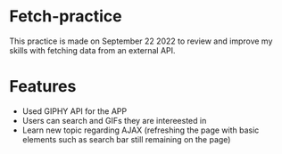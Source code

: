 # Fetch-practice

This practice is made on September 22 2022 to review and improve my skills with fetching data from an external API.

# Features
- Used GIPHY API for the APP
- Users can search and GIFs they are intereested in
- Learn new topic regarding AJAX (refreshing the page with basic elements such as search bar still remaining on the page)